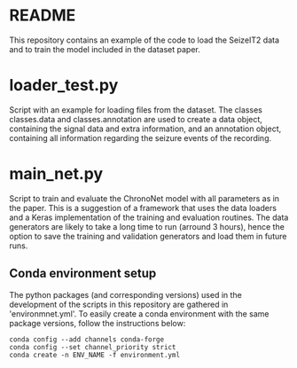 # README

This repository contains an example of the code to load the SeizeIT2 data and to train the model included in the dataset paper.

# loader_test.py
Script with an example for loading files from the dataset. The classes classes.data and classes.annotation are used to create a data object, containing the signal data and extra information,  and an annotation object, containing all information regarding the seizure events of the recording.

# main_net.py
Script to train and evaluate the ChronoNet model with all parameters as in the paper. This is a suggestion of a framework that uses the data loaders and a Keras implementation of the training and evaluation routines. The data generators are likely to take a long time to run (arround 3 hours), hence the option to save the training and validation generators and load them in future runs.

## Conda environment setup
The python packages (and corresponding versions) used in the development of the scripts in this repository are gathered in 'environmnet.yml'. To easily create a conda environment with the same package versions, follow the instructions below:
```
conda config --add channels conda-forge
conda config --set channel_priority strict
conda create -n ENV_NAME -f environment.yml
```
